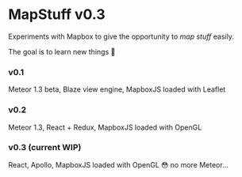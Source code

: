 # MapStuff v0.3

Experiments with Mapbox to give the opportunity to *map stuff* easily.

The goal is to learn new things 🚀

### v0.1
Meteor 1.3 beta, Blaze view engine, MapboxJS loaded with Leaflet

### v0.2
Meteor 1.3, React + Redux, MapboxJS loaded with OpenGL

### v0.3 (current WIP)
React, Apollo, MapboxJS loaded with OpenGL
😳 no more Meteor...
